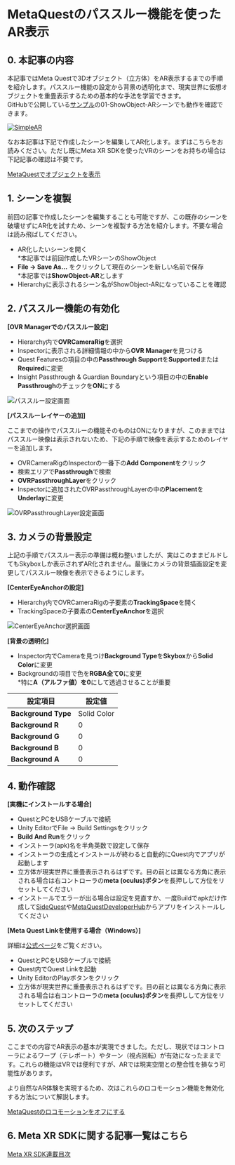 # MetaQuestのパススルー機能を使ったAR表示

## 0. 本記事の内容

本記事ではMeta Questで3Dオブジェクト（立方体）をAR表示するまでの手順を紹介します。パススルー機能の設定から背景の透明化まで、現実世界に仮想オブジェクトを重畳表示するための基本的な手法を学習できます。  
GitHubで公開している[サンプル](https://github.com/TakashiYoshinaga/MetaXR-SDK-Samples)の01-ShowObject-ARシーンでも動作を確認できます。

[![SimpleAR](https://img.youtube.com/vi/OJ0Fb-v9y5Y/0.jpg)](https://www.youtube.com/watch?v=OJ0Fb-v9y5Y)

なお本記事は下記で作成したシーンを編集してAR化します。まずはこちらをお読みください。ただし既にMeta XR SDKを使ったVRのシーンをお持ちの場合は下記記事の確認は不要です。

[MetaQuestでオブジェクトを表示](2-quest-vr-object-display.md)

## 1. シーンを複製

前回の記事で作成したシーンを編集することも可能ですが、この既存のシーンを破壊せずにAR化を試すため、シーンを複製する方法を紹介します。不要な場合は読み飛ばしてください。

- AR化したいシーンを開く  
*本記事では前回作成したVRシーンのShowObject
- **File -> Save As...** をクリックして現在のシーンを新しい名前で保存  
*本記事では**ShowObject-AR**とします
- Hierarchyに表示されるシーン名がShowObject-ARになっていることを確認

## 2. パススルー機能の有効化

**[OVR Managerでのパススルー設定]**

- Hierarchy内で**OVRCameraRig**を選択
- Inspectorに表示される詳細情報の中から**OVR Manager**を見つける
- Quest Featuresの項目の中の**Passthrough Support**を**Supported**または**Required**に変更
- Insight Passthrough & Guardian Boundaryという項目の中の**Enable Passthrough**のチェックを**ON**にする

![パススルー設定画面](./materials/3/00.jpg)

**[パススルーレイヤーの追加]**

ここまでの操作でパススルーの機能そのものはONになりますが、このままではパススルー映像は表示されないため、下記の手順で映像を表示するためのレイヤーを追加します。

- OVRCameraRigのInspectorの一番下の**Add Component**をクリック
- 検索エリアで**Passthrough**で検索
- **OVRPassthroughLayer**をクリック
- Inspectorに追加されたOVRPassthroughLayerの中の**Placement**を**Underlay**に変更

![OVRPassthroughLayer設定画面](./materials/3/00-1.jpg)

## 3. カメラの背景設定

上記の手順でパススルー表示の準備は概ね整いましたが、実はこのままビルドしてもSkyboxしか表示されずAR化されません。最後にカメラの背景描画設定を変更してパススルー映像を表示できるようにします。

**[CenterEyeAnchorの設定]**

- Hierarchy内でOVRCameraRigの子要素の**TrackingSpace**を開く
- TrackingSpaceの子要素の**CenterEyeAnchor**を選択

![CenterEyeAnchor選択画面](./materials/3/01.jpg)

**[背景の透明化]**

- Inspector内でCameraを見つけ**Background Type**を**Skybox**から**Solid Color**に変更
- Backgroundの項目で色を**RGBA全て0**に変更  
  *特に**A（アルファ値）を0**にして透過させることが重要

| 設定項目 | 設定値 |
|----------|--------|
| **Background Type** | Solid Color |
| **Background R** | 0 |
| **Background G** | 0 |
| **Background B** | 0 |
| **Background A** | 0 |

## 4. 動作確認

**[実機にインストールする場合]**

- QuestとPCをUSBケーブルで接続
- Unity EditorでFile -> Build Settingsをクリック
- **Build And Run**をクリック
- インストーラ(apk)名を半角英数で設定して保存
- インストーラの生成とインストールが終わると自動的にQuest内でアプリが起動します
- 立方体が現実世界に重畳表示されるはずです。目の前とは異なる方角に表示される場合は右コントローラの**meta (oculus)ボタン**を長押しして方位をリセットしてください
- インストールでエラーが出る場合は設定を見直すか、一度Buildでapkだけ作成して[SideQuest](https://sidequestvr.com/setup-howto)や[MetaQuestDeveloperHub](https://developer.oculus.com/documentation/unity/ts-odh/?locale=ja_JP)からアプリをインストールしてください

**[Meta Quest Linkを使用する場合（Windows）]**

詳細は[公式ページ](https://www.meta.com/ja-jp/help/quest/articles/headsets-and-accessories/oculus-link/set-up-link/)をご覧ください。

- QuestとPCをUSBケーブルで接続
- Quest内でQuest Linkを起動
- Unity EditorのPlayボタンをクリック
- 立方体が現実世界に重畳表示されるはずです。目の前とは異なる方角に表示される場合は右コントローラの**meta (oculus)ボタン**を長押しして方位をリセットしてください

## 5. 次のステップ

ここまでの内容でAR表示の基本が実現できました。ただし、現状ではコントローラによるワープ（テレポート）やターン（視点回転）が有効になったままです。これらの機能はVRでは便利ですが、ARでは現実空間との整合性を損なう可能性があります。

より自然なAR体験を実現するため、次はこれらのロコモーション機能を無効化する方法について解説します。

[MetaQuestのロコモーションをオフにする](4-quest-locomotion-disable.md)

## 6. Meta XR SDKに関する記事一覧はこちら

[Meta XR SDK連載目次](0-main.md)
